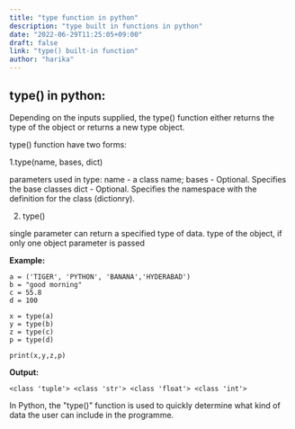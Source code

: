 ```yaml
---
title: "type function in python"
description: "type built in functions in python"
date: "2022-06-29T11:25:05+09:00"
draft: false
link: "type() built-in function"
author: "harika"
---
```


## type() in python:

Depending on the inputs supplied, the type() function either returns the type of the object or returns a new type object. 

type() function have two forms:

1.type(name, bases, dict)

parameters used in type:
name - a class name; 
bases - Optional. Specifies the base classes
dict - Optional. Specifies the namespace with the definition for the class (dictionry).

2. type()

single parameter can return a specified type of data.
type of the object, if only one object parameter is passed

**Example:**
```
a = ('TIGER', 'PYTHON', 'BANANA','HYDERABAD')
b = "good morning"
c = 55.8
d = 100

x = type(a)
y = type(b)
z = type(c) 
p = type(d)

print(x,y,z,p)
```
**Output:**
```
<class 'tuple'> <class 'str'> <class 'float'> <class 'int'>
```
In Python, the "type()" function is used to quickly determine what kind of data the user can include in the programme. 